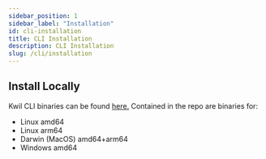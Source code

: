 ```yaml
---
sidebar_position: 1
sidebar_label: "Installation"
id: cli-installation
title: CLI Installation
description: CLI Installation
slug: /cli/installation
---
```


## Install Locally 
Kwil CLI binaries can be found [here.](https://github.com/kwilteam/kwil-cli/releases/tag/v0.1.1) Contained in the repo are binaries for:
* Linux amd64
* Linux arm64
* Darwin (MacOS) amd64+arm64
* Windows amd64
